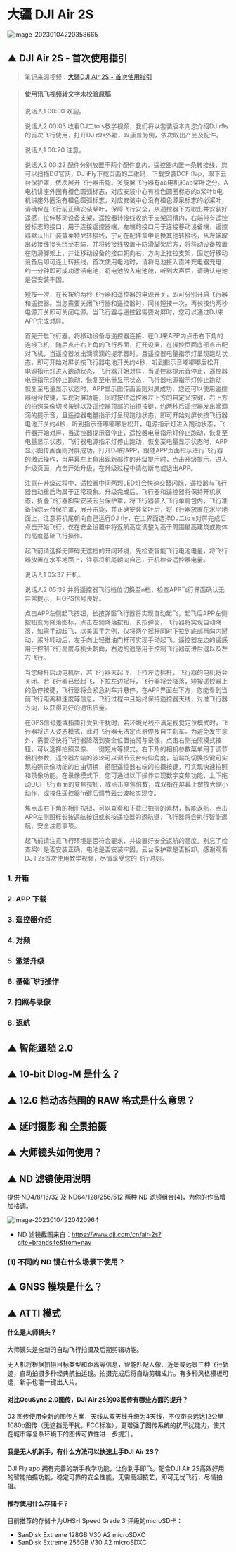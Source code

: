 # 大疆 DJI Air 2S

![image-20230104220358665](readme.assets/image-20230104220358665.png)




## ▲ DJI Air 2S - 首次使用指引

> 笔记来源视频：[大疆DJI Air 2S - 首次使用指引](https://www.bilibili.com/video/BV1to4y1f7ia/?spm_id_from=333.337.search-card.all.click&vd_source=033cc0cb90262a8954da54444ec97bda)


> #### 使用讯飞视频转文字未校验原稿
>
> 说话人1 00:00
>  欢迎。
>
> 说话人2 00:03
>  收看DJ二to s教学视频，我们将以套装版本向您介绍DJ r9s的首次飞行使用，打开DJ r9s外箱，以康普为例，依次取出产品及配件。
>
> 说话人1 00:20
>  注意。
>
> 说话人2 00:22
>  配件分别放置于两个配件盒内，遥控器内置一条转接线，您可以扫描DG官网，DJ iFly下载页面的二维码，下载安装DCF flap，取下云台保护罩，依次展开飞行器击毙。多旋翼飞行器有ab电机和ab桨叶之分。A电机讲座外圈有橙色圆弧标志，对应安装中心有橙色圆圈标志的a桨叶b电机讲座外圈没有橙色圆弧标志，对应安装中心没有橙色源泉标志的必桨叶，请确保在飞行前正确安装桨叶，保障飞行安全，从遥控器下方取出并安装好遥感，拉伸移动设备支架，遥控器转接线收纳于支架凹槽内，右端带有遥控器标志的接口，用于连接遥控器端，左端的接口用于连接移动设备端，遥控器默认出厂装载莱特尼转接线，宁可在配件盒中更换其他转接线，从左端取出转接线接头绕至右端，并将转接线放置于防滑脚架后方，将移动设备放置在防滑脚架上，并让移动设备的接口朝向右，方向上推拉支架，固定好移动设备后即可连上转接线，首次使用电池时，请将电池接入直冲充电器充电，约一分钟即可成功激活电池，将电池放入电池舱，听到大声后，请确认电池是否安装牢固。
>
> 
>  短按一次，在长按约两秒飞行器和遥控器的电源开关，即可分别开启飞行器和遥控器。当您需要关闭飞行器和遥控器时，同样短按一次，再长按约两秒电源开关即可关闭电源。当飞行器与遥控器需要对屏时，您可以通过DJ来APP完成对屏。
>
>
>  首先开启飞行器，将移动设备与遥控器连接，在DJ来APP内点击右下角的连接飞机，随后点击右上角的飞行界面，打开设置，在操控页面底部点击配对飞机，当遥控器发出滴滴滴的提示音时，且遥控器电量指示灯呈现跑动状态，即可开始对屏长按飞行器电池开关约4秒，听到指示音嘟嘟嘟后松开，电源指示灯进入跑动状态，飞行器开始对屏，当遥控器提示音停止，遥控器电量指示灯停止跑动，恢复至电量显示状态，飞行器电源指示灯停止跑动，恢复至电量显示状态时，APP显示图传画面则对屏成功，您还可以使用遥控器组合按键，实现对屏功能，同时按住遥控器左上方的自定义按键，右上方的拍照录像切换按键以及遥控器顶部的拍摄按键，约两秒后遥控器发出滴滴滴的提示音，且遥控器电量指示灯呈现跑动状态，即可开始对屏长按飞行器电池开关约4秒，听到指示音嘟嘟嘟后松开，电源指示灯进入跑动状态，飞行器开始对屏，当遥控器提示音停止，遥控器电量指示灯停止跑动，恢复至电量显示状态，飞行器电源指示灯停止跑动，恢复至电量显示状态时，APP显示图传画面则对屏成功，打开DJ的APP，跟随APP页面指示进行飞行器的激活操作，当屏幕左上角出现新部件的升级提示时，点击升级提示，进入升级页面，点击开始升级，在升级过程中请勿断电或退出APP。
>
> 
>  注意在升级过程中，遥控器中间两颗LED灯会快速交替闪烁，遥控器与飞行器自动重启均属于正常现象。升级完成后，飞行器和遥控器将保持开机状态，折叠飞行器脚架安装云台保护罩，将飞行器装入飞行单肩包内，飞行准备拆除云台保护罩，展开击毙，并正确安装桨叶后，将飞行器放置在水平地面上，注意将机尾朝向自己运行DJ fly，在主界面选择DJ二to s对屏完成后点击开始飞行，仅在安全设置中将返航高度调整为高于周围最高建筑或物体的高度基础飞行操作。
>
> 
>  起飞前请选择无障碍无遮挡的开阔环境，先检查智能飞行电池电量，将飞行器放置在水平地面上，注意将机尾朝向自己，开机检查遥控器电量。
>
> 说话人1 05:37
>  开机。
>
> 说话人2 05:39
>  并将遥控器飞行档位切换至n档，检查APP飞行界面确认无异常提示，且GPS信号良好。
>
> 
>  点击APP左侧起飞按钮，长按弹窗飞行器将实现自动起飞，起飞后APP左侧按钮变为降落图标，点击左侧降落按钮，长按弹窗，飞行器将实现自动降落，如需手动起飞，以美国手为例，仅将两个摇杆同时下拉到底部再向内掰动，桨叶转动后，左手向上轻推油门杆可实现手动起飞。遥控器左边的遥感用于控制飞行高度与机头朝向，右边的遥感用于控制飞行器前进后退以及左右飞行。
>
> 
>  当您掰杆启动电机后，若飞行器未起飞，下拉左边摇杆，飞行器的电机将会关闭。若飞行器已经起飞，下拉左边摇杆，飞行器将会降落，短按遥控器上的急停按键，飞行器将会紧急刹车并悬停。在APP界面左下方，您能看到当前飞行距离和速度等信息，飞行过程中且始终保持遥控器天线，对准飞行器方向，以获得更好的通讯质量。
>
> 
>  在GPS信号差或指南针受到干扰时，若环境光线不满足视觉定位模式时，飞行器将进入姿态模式，此时飞行器无法定点悬停及自主刹车，为避免发生意外，需要尽快将飞行器降落到安全位置拍照与录像，点击右侧拍照模式按钮，可以选择拍照录像、一键短片等模式。右下角的相机参数菜单用于调节相机参数，遥控器左端的波轮可以调节云台俯仰角度，前端的切换按键可实现拍照录像功能的自由切换，搭配遥控器右端的拍摄按键，可实现快速拍照和录像功能。在录像模式下，您可通过以下操作实现数字变焦功能，上下拖动DCF飞行页面的变焦按钮，或点击变焦倍数，或双指在屏幕上做放大缩小动作，或按住遥控器fn键后调节云台波轮实现变。
>
> 
>  焦点击右下角的相册按钮，可以查看和下载已拍摄的素材，智能返航，点击APP左侧图标长按返航按钮或长按遥控器的返航键，飞行器将会执行智能返航，安全注意事项。
>
>
>  起飞前请注意飞行环境是否符合要求，并设置好安全返航的高度。别忘了检查桨叶是否安装正确，电池是否安装牢固，云台保护罩是否拆卸。感谢观看DJ l 2s首次使用教学视频，尽情享受您的飞行时刻。



### 1. 开箱



### 2. APP 下载

### 3. 遥控器介绍

### 4. 对频

### 5. 激活升级


### 6. 基础飞行操作


### 7. 拍照与录像

### 8. 返航





## ▲ 智能跟随 2.0



## ▲  10-bit Dlog-M 是什么？



## ▲  12.6 档动态范围的 RAW 格式是什么意思？



## ▲ 延时摄影 和 全景拍摄





## ▲ 大师镜头如何使用？





## ▲ ND 滤镜使用说明

提供 ND4/8/16/32 及 ND64/128/256/512 两种 ND 滤镜组合[4]，为你的作品增加格调。

![image-20230104220420964](readme.assets/image-20230104220420964.png)

- ND 滤镜截图来自：https://www.dji.com/cn/air-2s?site=brandsite&from=nav

### (1) 不同的 ND 镜在什么场景下使用？



## ▲ GNSS 模块是什么？



## ▲ ATTI 模式











#### 什么是大师镜头？

大师镜头是全新的自动飞行拍摄及后期剪辑功能。

无人机将根据拍摄目标类型和距离等信息，智能匹配人像、近景或远景三种飞行轨迹，自动拍摄多种经典航拍运镜。拍摄完成后将自动剪辑成片。有多种风格模板可选，新手也能一键出大片。



#### 对比OcuSync 2.0图传，DJI Air 2S的03图传有哪些方面的提升？

03 图传使用全新的图传方案，天线从双天线升级为4天线，不仅带来远达12公里1080p图传（无遮挡无干扰，FCC标准），更增强了图传系统的抗干扰能力，使其在城市等复杂环境下的图传可靠性进一步提升。

#### 我是无人机新手，有什么方法可以快速上手DJI Air 2S？

DJI Fly app 拥有完善的新手教学功能，让你到手即飞。配合DJI Air 2S高效好用的智能拍摄功能，稳定可靠的安全性能，无需高超技艺，即可无忧飞行，尽情拍摄。



#### 推荐使用什么存储卡？

目前推荐的存储卡为UHS-I Speed Grade 3 评级的microSD卡： 

- SanDisk Extreme 128GB V30 A2 microSDXC 
- SanDisk Extreme 256GB V30 A2 microSDXC 






